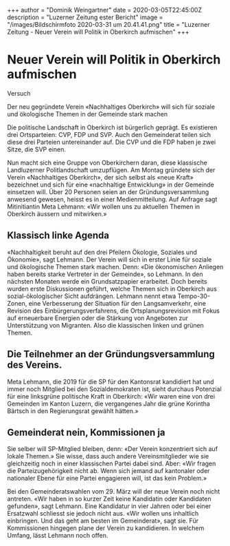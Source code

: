 +++
author = "Dominik Weingartner"
date = 2020-03-05T22:45:00Z
description = "Luzerner Zeitung ester Bericht"
image = "/images/Bildschirmfoto 2020-03-31 um 20.41.41.png"
title = "Luzerner Zeitung - Neuer Verein will Politik in Oberkirch aufmischen"
+++
# Neuer Verein will Politik in Oberkirch aufmischen

Versuch

Der neu gegründete Verein «Nachhaltiges Oberkirch» will sich für soziale und ökologische Themen in der Gemeinde stark machen

Die politische Landschaft in Oberkirch ist bürgerlich geprägt. Es existieren drei Ortsparteien: CVP, FDP und SVP. Auch den Gemeinderat teilen sich diese drei Parteien untereinander auf. Die CVP und die FDP haben je zwei Sitze, die SVP einen.

Nun macht sich eine Gruppe von Oberkirchern daran, diese klassische Landluzerner Politlandschaft umzupflügen. Am Montag gründete sich der Verein «Nachhaltiges Oberkirch», der sich selbst als «neue Kraft» bezeichnet und sich für eine «nachhaltige Entwicklung» in der Gemeinde einsetzen will. Über 20 Personen seien an der Gründungsversammlung anwesend gewesen, heisst es in einer Medienmitteilung. Auf Anfrage sagt Mitinitiantin Meta Lehmann: «Wir wollen uns zu aktuellen Themen in Oberkirch äussern und mitwirken.»

## Klassisch linke Agenda

«Nachhaltigkeit beruht auf den drei Pfeilern Ökologie, Soziales und Ökonomie», sagt Lehmann. Der Verein will sich in erster Linie für soziale und ökologische Themen stark machen. Denn: «Die ökonomischen Anliegen haben bereits starke Vertreter in der Gemeinde», so Lehmann. In den nächsten Monaten werde ein Grundsatzpapier erarbeitet. Doch bereits wurden erste Diskussionen geführt, welche Themen sich in Oberkirch aus sozial-ökologischer Sicht aufdrängen. Lehmann nennt etwa Tempo-30-Zonen, eine Verbesserung der Situation für den Langsamverkehr, eine Revision des Einbürgerungsverfahrens, die Ortsplanungsrevision mit Fokus auf erneuerbare Energien oder die Stärkung von Angeboten zur Unterstützung von Migranten. Also die klassischen linken und grünen Themen.

## Die Teilnehmer an der Gründungsversammlung des Vereins.

Meta Lehmann, die 2019 für die SP für den Kantonsrat kandidiert hat und immer noch Mitglied bei den Sozialdemokraten ist, sieht durchaus Potenzial für eine linksgrüne politische Kraft in Oberkirch: «Wir waren eine von drei Gemeinden im Kanton Luzern, die vergangenes Jahr die grüne Korintha Bärtsch in den Regierungsrat gewählt hätten.»

## Gemeinderat nein, Kommissionen ja

Sie selber will SP-Mitglied bleiben, denn: «Der Verein konzentriert sich auf lokale Themen.» Sie wisse, dass auch andere Vereinsmitglieder wie sie gleichzeitig noch in einer klassischen Partei dabei sind. Aber: «Wir fragen die Parteizugehörigkeit nicht ab. Wenn sich jemand auf kantonaler oder nationaler Ebene für eine Partei engagieren will, ist das kein Problem.»

Bei den Gemeinderatswahlen vom 29. März will der neue Verein noch nicht antreten. «Wir haben in so kurzer Zeit keine Kandidatin oder Kandidaten gefunden», sagt Lehmann. Eine Kandidatur in vier Jahren oder bei einer Ersatzwahl schliesst sie jedoch nicht aus. «Wir wollen uns inhaltlich einbringen. Und das geht am besten im Gemeinderat», sagt sie. Für Kommissionen hingegen plane der Verein zu kandidieren. In welchem Umfang, lässt Lehmann noch offen.
